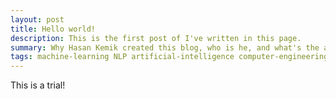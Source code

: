 ```yaml
---
layout: post
title: Hello world!
description: This is the first post of I've written in this page.
summary: Why Hasan Kemik created this blog, who is he, and what's the aim?
tags: machine-learning NLP artificial-intelligence computer-engineering blog
---
```


This is a trial!
